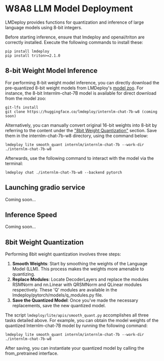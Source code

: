 # W8A8 LLM Model Deployment

LMDeploy provides functions for quantization and inference of large language models using 8-bit integers.

Before starting inference, ensure that lmdeploy and openai/triton are correctly installed. Execute the following commands to install these:

```shell
pip install lmdeploy
pip install triton>=2.1.0
```

## 8-bit Weight Model Inference

For performing 8-bit weight model inference, you can directly download the pre-quantized 8-bit weight models from LMDeploy's [model zoo](https://huggingface.co/lmdeploy). For instance, the 8-bit Internlm-chat-7B model is available for direct download from the model zoo:

```shell
git-lfs install
git clone https://huggingface.co/lmdeploy/internlm-chat-7b-w8 (coming soon)
```

Alternatively, you can manually convert original 16-bit weights into 8-bit by referring to the content under the ["8bit Weight Quantization"](#8bit-weight-quantization) section. Save them in the internlm-chat-7b-w8 directory, using the command below:

```shell
lmdeploy lite smooth_quant internlm/internlm-chat-7b --work-dir ./internlm-chat-7b-w8
```

Afterwards, use the following command to interact with the model via the terminal:

```shell
lmdeploy chat ./internlm-chat-7b-w8 --backend pytorch
```

## Launching gradio service

Coming soon...

## Inference Speed

Coming soon...

## 8bit Weight Quantization

Performing 8bit weight quantization involves three steps:

1. **Smooth Weights**: Start by smoothing the weights of the Language Model (LLM). This process makes the weights more amenable to quantizing.
2. **Replace Modules**: Locate DecoderLayers and replace the modules RSMNorm and nn.Linear with QRSMNorm and QLinear modules respectively. These 'Q' modules are available in the lmdeploy/pytorch/models/q_modules.py file.
3. **Save the Quantized Model**: Once you've made the necessary replacements, save the new quantized model.

The script `lmdeploy/lite/apis/smooth_quant.py` accomplishes all three tasks detailed above. For example, you can obtain the model weights of the quantized Internlm-chat-7B model by running the following command:

```shell
lmdeploy lite smooth_quant internlm/internlm-chat-7b --work-dir ./internlm-chat-7b-w8
```

After saving, you can instantiate your quantized model by calling the from_pretrained interface.
